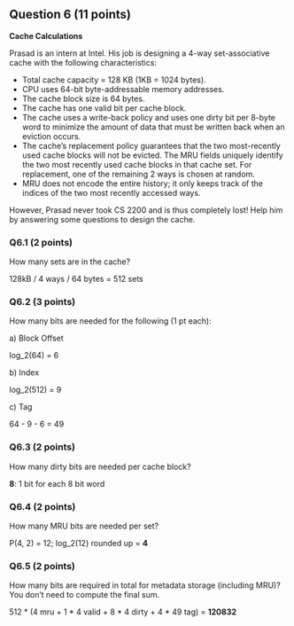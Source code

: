 ## Question 6 (11 points)
**Cache Calculations**

Prasad is an intern at Intel. His job is designing a 4-way set-associative
cache with the following characteristics:

* Total cache capacity = 128 KB (1KB = 1024 bytes).
* CPU uses 64-bit byte-addressable memory addresses.
* The cache block size is 64 bytes.
* The cache has one valid bit per cache block.
* The cache uses a write-back policy and uses one dirty bit per 8-byte word to
  minimize the amount of data that must be written back when an eviction
  occurs.
* The cache’s replacement policy guarantees that the two most-recently used
  cache blocks will not be evicted. The MRU fields uniquely identify the two
  most recently used cache blocks in that cache set. For replacement, one of
  the remaining 2 ways is chosen at random.
* MRU does not encode the entire history; it only keeps track of the indices
  of the two most recently accessed ways.

However, Prasad never took CS 2200 and is thus completely lost! Help him by
answering some questions to design the cache.

### Q6.1 (2 points)
How many sets are in the cache?

128kB / 4 ways / 64 bytes = 512 sets

### Q6.2 (3 points)
How many bits are needed for the following (1 pt each):

a) Block Offset

log_2(64) = 6

b) Index

log_2(512) = 9

c) Tag

64 - 9 - 6 = 49

### Q6.3 (2 points)
How many dirty bits are needed per cache block?

**8**: 1 bit for each 8 bit word

### Q6.4 (2 points)
How many MRU bits are needed per set?

P(4, 2) = 12; log_2(12) rounded up = **4**

### Q6.5 (2 points)
How many bits are required in total for metadata storage (including MRU)? You
don’t need to compute the final sum.

512 * (4 mru + 1 * 4 valid + 8 * 4 dirty + 4 * 49 tag) = **120832**
